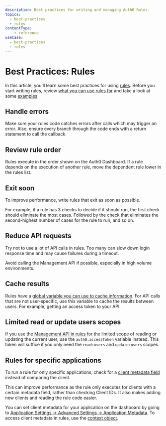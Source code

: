 ```yaml
---
description: Best practices for writing and managing Auth0 Rules.
topics:
  - best-practices
  - rules
contentType:
    - reference
useCase:
  - best-practices
  - rules
---
```


# Best Practices: Rules

In this article, you'll learn some best practices for using [rules](/rules). Before you start writing rules, review [what you can use rules for](/rules/current#what-can-i-use-rules-for-) and take a look at some [examples](/rules/current#examples)

## Handle errors

Make sure your rules code catches errors after calls which may trigger an error. Also, ensure every branch through the code ends with a return statement to call the callback.

## Review rule order

Rules execute in the order shown on the Auth0 Dashboard. If a rule depends on the execution of another rule, move the dependent rule lower in the rules list.

## Exit soon

To improve performance, write rules that exit as soon as possible.

For example, if a rule has 3 checks to decide if it should run, the first check should eliminate the most cases. Followed by the check that eliminates the second-highest number of cases for the rule to run, and so on.

## Reduce API requests

Try not to use a lot of API calls in rules. Too many can slow down login response time and may cause failures during a timeout.

Avoid calling the Management API if possible, especially in high volume environments.

## Cache results

Rules have a [global variable you can use to cache information](/rules/current#cache-expensive-resources). For API calls that are not user-specific, use this variable to cache the results between users. For example, getting an access token to your API.

## Limited read or update users scopes

If you use the [Management API in rules](/rules/current/management-api) for the limited scope of reading or updating the current user, use the `auth0.accessToken` variable instead. This token will suffice if you only need the `read:users` and `update:users` scopes.

## Rules for specific applications

To run a rule for only specific applications, check for a [client metadata field](/rules/current/context#list-of-properties) instead of comparing the client.

This can improve performance as the rule only executes for clients with a certain metadata field, rather than checking Client IDs. It also makes adding new clients and reading the rule code easier.

You can set client metadata for your application on the dashboard by going to [Application Settings -> Advanced Settings -> Application Metadata](${manage_url}/#/applications/). To access client metadata in rules, use the [context object](/rules/current/context).
